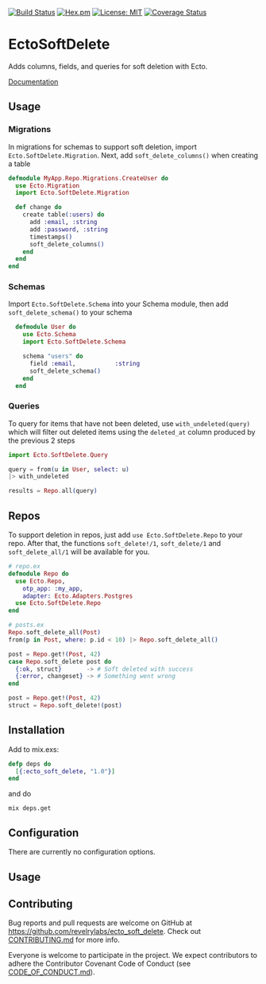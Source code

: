 [![Build Status](https://travis-ci.org/revelrylabs/ecto_soft_delete.svg?branch=master)](https://travis-ci.org/revelrylabs/ecto_soft_delete)
[![Hex.pm](https://img.shields.io/hexpm/dt/ecto_soft_delete.svg)](https://hex.pm/packages/ecto_soft_delete)
[![License: MIT](https://img.shields.io/badge/License-MIT-yellow.svg)](https://opensource.org/licenses/MIT)
[![Coverage Status](https://coveralls.io/repos/github/revelrylabs/ecto_soft_delete/badge.svg?branch=master)](https://coveralls.io/github/revelrylabs/ecto_soft_delete?branch=master)

# EctoSoftDelete

Adds columns, fields, and queries for soft deletion with Ecto.

[Documentation](https://hexdocs.pm/ecto_soft_delete)

## Usage

### Migrations

In migrations for schemas to support soft deletion, import `Ecto.SoftDelete.Migration`. Next, add `soft_delete_columns()` when creating a table

```elixir
defmodule MyApp.Repo.Migrations.CreateUser do
  use Ecto.Migration
  import Ecto.SoftDelete.Migration

  def change do
    create table(:users) do
      add :email, :string
      add :password, :string
      timestamps()
      soft_delete_columns()
    end
  end
end
```

### Schemas

Import `Ecto.SoftDelete.Schema` into your Schema module, then add `soft_delete_schema()` to your schema

```elixir
  defmodule User do
    use Ecto.Schema
    import Ecto.SoftDelete.Schema

    schema "users" do
      field :email,           :string
      soft_delete_schema()
    end
  end
```

### Queries

To query for items that have not been deleted, use `with_undeleted(query)` which will filter out deleted items using the `deleted_at` column produced by the previous 2 steps

```elixir
import Ecto.SoftDelete.Query

query = from(u in User, select: u)
|> with_undeleted

results = Repo.all(query)
```

## Repos

To support deletion in repos, just add `use Ecto.SoftDelete.Repo` to your repo.
After that, the functions `soft_delete!/1`, `soft_delete/1` and `soft_delete_all/1` will be available for you.

```elixir
# repo.ex
defmodule Repo do
  use Ecto.Repo,
    otp_app: :my_app,
    adapter: Ecto.Adapters.Postgres
  use Ecto.SoftDelete.Repo
end

# posts.ex
Repo.soft_delete_all(Post)
from(p in Post, where: p.id < 10) |> Repo.soft_delete_all()

post = Repo.get!(Post, 42)
case Repo.soft_delete post do
  {:ok, struct}       -> # Soft deleted with success
  {:error, changeset} -> # Something went wrong
end

post = Repo.get!(Post, 42)
struct = Repo.soft_delete!(post)
```

## Installation

Add to mix.exs:

```elixir
defp deps do
  [{:ecto_soft_delete, "1.0"}]
end
```

and do

```
mix deps.get
```

## Configuration

There are currently no configuration options.

## Usage

## Contributing

Bug reports and pull requests are welcome on GitHub at https://github.com/revelrylabs/ecto_soft_delete. Check out [CONTRIBUTING.md](https://github.com/revelrylabs/ecto_soft_delete/blob/master/CONTRIBUTING.md) for more info.

Everyone is welcome to participate in the project. We expect contributors to
adhere the Contributor Covenant Code of Conduct (see [CODE_OF_CONDUCT.md](https://github.com/revelrylabs/ecto_soft_delete/blob/master/CODE_OF_CONDUCT.md)).
